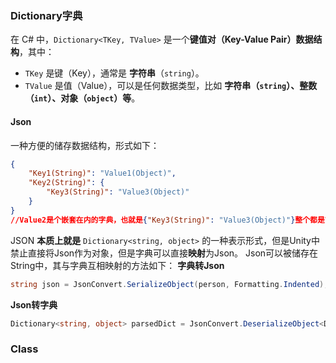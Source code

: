 ### Dictionary字典
在 C# 中，`Dictionary<TKey, TValue>` 是一个**键值对（Key-Value Pair）数据结构**，其中：

- `TKey` 是键（Key），通常是 **字符串**（`string`）。
- `TValue` 是值（Value），可以是任何数据类型，比如 **字符串（`string`）、整数（`int`）、对象（`object`）等**。
#### Json
一种方便的储存数据结构，形式如下：
```Json
{
	"Key1(String)": "Value1(Object)",
	"Key2(String)": {
		"Key3(String)": "Value3(Object)"
	}
}
//Value2是个嵌套在内的字典，也就是{"Key3(String)": "Value3(Object)"}整个都是Value2
```
JSON **本质上就是** `Dictionary<string, object>` 的一种表示形式，但是Unity中禁止直接将Json作为对象，但是字典可以直接**映射**为Json。
Json可以被储存在String中，其与字典互相映射的方法如下：
**字典转Json**
```cs
string json = JsonConvert.SerializeObject(person, Formatting.Indented);
```
**Json转字典**
```cs
Dictionary<string, object> parsedDict = JsonConvert.DeserializeObject<Dictionary<string, object>>(json); 
```
### Class